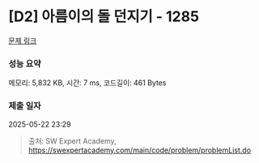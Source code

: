 # [D2] 아름이의 돌 던지기 - 1285 

[문제 링크](https://swexpertacademy.com/main/code/problem/problemDetail.do?contestProbId=AV18-stqI8oCFAZN) 

### 성능 요약

메모리: 5,832 KB, 시간: 7 ms, 코드길이: 461 Bytes

### 제출 일자

2025-05-22 23:29



> 출처: SW Expert Academy, https://swexpertacademy.com/main/code/problem/problemList.do